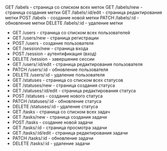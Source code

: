 GET /labels - страница со списком всех меток
GET /labels/new - страница создания метки
GET /labels/:id/edit - страница редактирования метки
POST /labels - создание новой метки
PATCH /labels/:id - обновление метки
DELETE /labels/:id - удаление метки


+ GET /users - страница со списком всех пользователей
+ GET /users/new - страница регистрации
+ POST /users - создание пользователя
+ GET /session/new - страница входа
+ POST /session - аутентификация (вход)
+ DELETE /session - завершение сессии
+ GET /users/:id/edit - страница редактирования пользователя
+ PATCH /users/:id - обновление пользователя
+ DELETE /users/:id - удаление пользователя
+ GET /statuses - страница со списком всех статусов
+ GET /statuses/new - страница создания статуса
+ GET /statuses/:id/edit - страница редактирования статуса
+ POST /statuses - создание нового статуса
+ PATCH /statuses/:id - обновление статуса
+ DELETE /statuses/:id - удаление статуса
+ GET /tasks - страница со списком всех задач
+ GET /tasks/new - страница создания задачи
+ POST /tasks - создание новой задачи
+ GET /tasks/:id - страница просмотра задачи
+ GET /tasks/:id/edit - страница редактирования задачи
+ PATCH /tasks/:id - обновление задачи
+ DELETE /tasks/:id - удаление задачи

